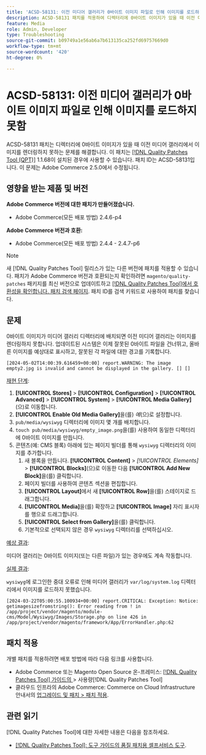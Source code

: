 ```yaml
---
title: 'ACSD-58131: 이전 미디어 갤러리가 0바이트 이미지 파일로 인해 이미지를 로드하지 못함'
description: ACSD-58131 패치를 적용하여 디렉터리에 0바이트 이미지가 있을 때 이전 미디어 갤러리에서 이미지를 렌더링하지 못하는 Adobe Commerce 문제를 해결합니다.
feature: Media
role: Admin, Developer
type: Troubleshooting
source-git-commit: b09749a1e56ab6a7b613135ca252fd69757669d0
workflow-type: tm+mt
source-wordcount: '420'
ht-degree: 0%

---
```



# ACSD-58131: 이전 미디어 갤러리가 0바이트 이미지 파일로 인해 이미지를 로드하지 못함

ACSD-58131 패치는 디렉터리에 0바이트 이미지가 있을 때 이전 미디어 갤러리에서 이미지를 렌더링하지 못하는 문제를 해결합니다. 이 패치는 [[!DNL Quality Patches Tool (QPT)]](/help/tools/quality-patches-tool/quality-patches-tool-to-self-serve-quality-patches.md) 1.1.68이 설치된 경우에 사용할 수 있습니다. 패치 ID는 ACSD-58131입니다. 이 문제는 Adobe Commerce 2.5.0에서 수정됩니다.

## 영향을 받는 제품 및 버전

**Adobe Commerce 버전에 대한 패치가 만들어졌습니다.**

* Adobe Commerce(모든 배포 방법) 2.4.6-p4

**Adobe Commerce 버전과 호환:**

* Adobe Commerce(모든 배포 방법) 2.4.4 - 2.4.7-p6

>[!NOTE]
>
>새 [!DNL Quality Patches Tool] 릴리스가 있는 다른 버전에 패치를 적용할 수 있습니다. 패치가 Adobe Commerce 버전과 호환되는지 확인하려면 `magento/quality-patches` 패키지를 최신 버전으로 업데이트하고 [[!DNL Quality Patches Tool]에서 호환성을 확인합니다. 패치 검색 페이지](https://experienceleague.adobe.com/tools/commerce-quality-patches/index.html?lang=ko). 패치 ID를 검색 키워드로 사용하여 패치를 찾습니다.

## 문제

0바이트 이미지가 미디어 갤러리 디렉터리에 배치되면 이전 미디어 갤러리는 이미지를 렌더링하지 못합니다. 업데이트된 시스템은 이제 잘못된 0바이트 파일을 건너뛰고, 올바른 이미지를 예상대로 표시하고, 잘못된 각 파일에 대한 경고를 기록합니다.

```
[2024-05-02T14:00:39.616459+00:00] report.WARNING: The image empty2.jpg is invalid and cannot be displayed in the gallery. [] []
```

<u>재현 단계</u>:

1. **[!UICONTROL Stores]** > **[!UICONTROL Configuration]** > **[!UICONTROL Advanced]** > **[!UICONTROL System]** > **[!UICONTROL Media Gallery]**(으)로 이동합니다.
1. **[!UICONTROL Enable Old Media Gallery]**&#x200B;을(를) *예*(으)로 설정합니다.
1. `pub/media/wysiwyg` 디렉터리에 이미지 몇 개를 배치합니다.
1. `touch pub/media/wysiwyg/empty_image.png`을(를) 사용하여 동일한 디렉터리에 0바이트 이미지를 만듭니다.
1. 콘텐츠(예: CMS 블록) 아래에 있는 페이지 빌더를 통해 `wysiwyg` 디렉터리의 이미지를 추가합니다.
   1. 새 블록을 만듭니다. **[!UICONTROL Content]** > *[!UICONTROL Elements]* > **[!UICONTROL Blocks]**(으)로 이동한 다음 **[!UICONTROL Add New Block]**&#x200B;을(를) 클릭합니다.
   1. 페이지 빌더를 사용하여 콘텐츠 섹션을 편집합니다.
   1. **[!UICONTROL Layout]**&#x200B;에서 새 **[!UICONTROL Row]**&#x200B;을(를) 스테이지로 드래그합니다.
   1. **[!UICONTROL Media]**&#x200B;을(를) 확장하고 **[!UICONTROL Image]** 자리 표시자를 행으로 드래그합니다.
   1. **[!UICONTROL Select from Gallery]**&#x200B;을(를) 클릭합니다.
   1. 기본적으로 선택되지 않은 경우 `wysiwyg` 디렉터리를 선택하십시오.

<u>예상 결과</u>:

미디어 갤러리는 0바이트 이미지(또는 다른 파일)가 있는 경우에도 계속 작동합니다.

<u>실제 결과</u>:

`wysiwyg`에 로그인한 중대 오류로 인해 미디어 갤러리가 `var/log/system.log` 디렉터리에서 이미지를 로드하지 못했습니다.

```
[2024-03-22T05:00:55.100934+00:00] report.CRITICAL: Exception: Notice: getimagesizefromstring(): Error reading from ! in /app/project/vendor/magento/module-cms/Model/Wysiwyg/Images/Storage.php on line 426 in /app/project/vendor/magento/framework/App/ErrorHandler.php:62
```

## 패치 적용

개별 패치를 적용하려면 배포 방법에 따라 다음 링크를 사용합니다.

* Adobe Commerce 또는 Magento Open Source 온-프레미스: [[!DNL Quality Patches Tool]  가이드의 &#x200B;](/help/tools/quality-patches-tool/usage.md)> 사용량[!DNL Quality Patches Tool]
* 클라우드 인프라의 Adobe Commerce: Commerce on Cloud Infrastructure 안내서의 [업그레이드 및 패치 > 패치 적용](https://experienceleague.adobe.com/docs/commerce-cloud-service/user-guide/develop/upgrade/apply-patches.html?lang=ko).

## 관련 읽기

[!DNL Quality Patches Tool]에 대한 자세한 내용은 다음을 참조하세요.

* [[!DNL Quality Patches Tool]: 도구 가이드의 품질 패치용 셀프서비스 도구](/help/tools/quality-patches-tool/quality-patches-tool-to-self-serve-quality-patches.md).
